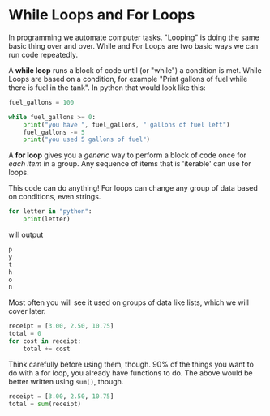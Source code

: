 # While Loops and For Loops

In programming we automate computer tasks. "Looping" is doing the same basic thing over and over. While and For Loops are two basic ways we can run code repeatedly.

A **while loop** runs a block of code until (or "while") a condition is met.
While Loops are based on a condition, for example "Print gallons of fuel while there is fuel in the tank".
In python that would look like this:

```py
fuel_gallons = 100

while fuel_gallons >= 0:
    print("you have ", fuel_gallons, " gallons of fuel left")
    fuel_gallons -= 5
    print("you used 5 gallons of fuel")
```

A **for loop** gives you a _generic_ way to perform a block of code once for _each item_ in a group.
Any sequence of items that is 'iterable' can use for loops.

This code can do anything!
For loops can change any group of data based on conditions, even strings.

```py
for letter in "python":
    print(letter)
```
will output
```py
p
y
t
h
o
n
```

Most often you will see it used on groups of data like lists, which we will cover later.

```py
receipt = [3.00, 2.50, 10.75]
total = 0
for cost in receipt:
    total += cost
```

Think carefully before using them, though.
90% of the things you want to do with a for loop, you already have functions to do.
The above would be better written using `sum()`, though.

```py
receipt = [3.00, 2.50, 10.75]
total = sum(receipt)
```
